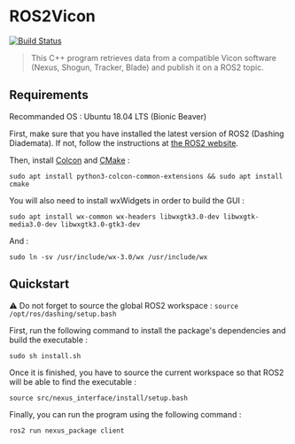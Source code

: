 # ROS2Vicon

[![Build Status](https://travis-ci.com/aheuillet/Vicon-ROS2.svg?branch=master)](https://travis-ci.com/aheuillet/Vicon-ROS2)

> This C++ program retrieves data from a compatible Vicon software (Nexus, Shogun, Tracker, Blade) and publish it on a ROS2 topic.

## Requirements

Recommanded OS : Ubuntu 18.04 LTS (Bionic Beaver)

First, make sure that you have installed the latest version of ROS2 (Dashing Diademata).
If not, follow the instructions at [the ROS2 website](https://index.ros.org/doc/ros2/Installation/Dashing/).

Then, install [Colcon](https://colcon.readthedocs.io/en/released/index.html) and [CMake](https://cmake.org/) :

`sudo apt install python3-colcon-common-extensions && sudo apt install cmake`

You will also need to install wxWidgets in order to build the GUI :

`sudo apt install wx-common wx-headers libwxgtk3.0-dev libwxgtk-media3.0-dev libwxgtk3.0-gtk3-dev`

And :

`sudo ln -sv /usr/include/wx-3.0/wx /usr/include/wx`

## Quickstart

:warning: Do not forget to source the global ROS2 workspace : `source /opt/ros/dashing/setup.bash`

First, run the following command to install the package's dependencies and build the executable :

`sudo sh install.sh`

Once it is finished, you have to source the current workspace so that ROS2 will be able to find the executable :

`source src/nexus_interface/install/setup.bash`

Finally, you can run the program using the following command :

`ros2 run nexus_package client`
